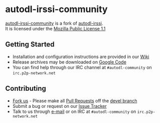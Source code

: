 # autodl-irssi-community
[autodl-irssi-community](https://github.com/autodl-community/autodl-irssi) is a fork of [autodl-irssi](http://sourceforge.net/projects/autodl-irssi/).  
It is licensed under the [Mozilla Public License 1.1](https://www.mozilla.org/MPL/1.1/)  

## Getting Started
* Installation and configuration instructions are provided in our [Wiki](https://github.com/autodl-community/autodl-irssi/wiki)
* Release archives may be downloaded on [Google Code](https://code.google.com/p/autodl-irssi-community/downloads/list)
* You can find help through our IRC channel at ``#autodl-community`` on ``irc.p2p-network.net``

## Contributing
* [Fork us](https://help.github.com/articles/fork-a-repo) - Please make all [Pull Requests](https://help.github.com/articles/creating-a-pull-request) off the [devel branch](https://github.com/autodl-community/autodl-irssi/tree/devel)
* Submit a bug or request on our [Issue Tracker](https://github.com/autodl-community/autodl-irssi/issues)
* Talk to us through [e-mail](autodl.community@gmail.com) or on IRC at ``#autodl-community`` on ``irc.p2p-network.net``